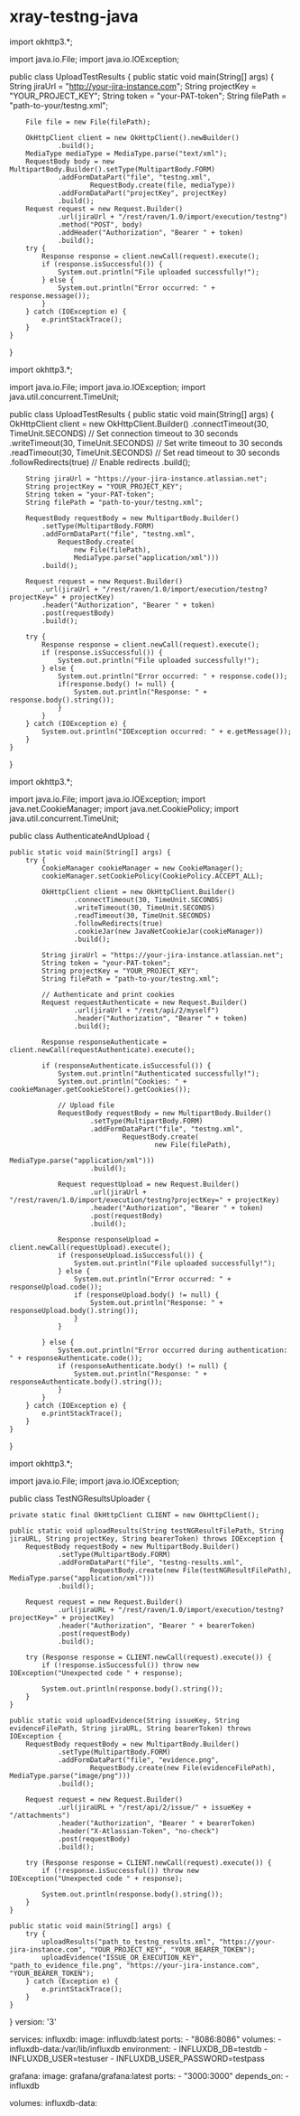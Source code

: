 # xray-testng-java

import okhttp3.*;

import java.io.File;
import java.io.IOException;

public class UploadTestResults {
    public static void main(String[] args) {
        String jiraUrl = "http://your-jira-instance.com";
        String projectKey = "YOUR_PROJECT_KEY";
        String token = "your-PAT-token";
        String filePath = "path-to-your/testng.xml";

        File file = new File(filePath);

        OkHttpClient client = new OkHttpClient().newBuilder()
                .build();
        MediaType mediaType = MediaType.parse("text/xml");
        RequestBody body = new MultipartBody.Builder().setType(MultipartBody.FORM)
                .addFormDataPart("file", "testng.xml",
                        RequestBody.create(file, mediaType))
                .addFormDataPart("projectKey", projectKey)
                .build();
        Request request = new Request.Builder()
                .url(jiraUrl + "/rest/raven/1.0/import/execution/testng")
                .method("POST", body)
                .addHeader("Authorization", "Bearer " + token)
                .build();
        try {
            Response response = client.newCall(request).execute();
            if (response.isSuccessful()) {
                System.out.println("File uploaded successfully!");
            } else {
                System.out.println("Error occurred: " + response.message());
            }
        } catch (IOException e) {
            e.printStackTrace();
        }
    }
}


import okhttp3.*;

import java.io.File;
import java.io.IOException;
import java.util.concurrent.TimeUnit;

public class UploadTestResults {
    public static void main(String[] args) {
        OkHttpClient client = new OkHttpClient.Builder()
            .connectTimeout(30, TimeUnit.SECONDS)  // Set connection timeout to 30 seconds
            .writeTimeout(30, TimeUnit.SECONDS)   // Set write timeout to 30 seconds
            .readTimeout(30, TimeUnit.SECONDS)    // Set read timeout to 30 seconds
            .followRedirects(true)                // Enable redirects
            .build();

        String jiraUrl = "https://your-jira-instance.atlassian.net";
        String projectKey = "YOUR_PROJECT_KEY";
        String token = "your-PAT-token";
        String filePath = "path-to-your/testng.xml";

        RequestBody requestBody = new MultipartBody.Builder()
            .setType(MultipartBody.FORM)
            .addFormDataPart("file", "testng.xml",
                RequestBody.create(
                    new File(filePath),
                    MediaType.parse("application/xml")))
            .build();

        Request request = new Request.Builder()
            .url(jiraUrl + "/rest/raven/1.0/import/execution/testng?projectKey=" + projectKey)
            .header("Authorization", "Bearer " + token)
            .post(requestBody)
            .build();

        try {
            Response response = client.newCall(request).execute();
            if (response.isSuccessful()) {
                System.out.println("File uploaded successfully!");
            } else {
                System.out.println("Error occurred: " + response.code());
                if(response.body() != null) {
                    System.out.println("Response: " + response.body().string());
                }
            }
        } catch (IOException e) {
            System.out.println("IOException occurred: " + e.getMessage());
        }
    }
}







import okhttp3.*;

import java.io.File;
import java.io.IOException;
import java.net.CookieManager;
import java.net.CookiePolicy;
import java.util.concurrent.TimeUnit;

public class AuthenticateAndUpload {

    public static void main(String[] args) {
        try {
            CookieManager cookieManager = new CookieManager();
            cookieManager.setCookiePolicy(CookiePolicy.ACCEPT_ALL);

            OkHttpClient client = new OkHttpClient.Builder()
                    .connectTimeout(30, TimeUnit.SECONDS)
                    .writeTimeout(30, TimeUnit.SECONDS)
                    .readTimeout(30, TimeUnit.SECONDS)
                    .followRedirects(true)
                    .cookieJar(new JavaNetCookieJar(cookieManager))
                    .build();

            String jiraUrl = "https://your-jira-instance.atlassian.net";
            String token = "your-PAT-token";
            String projectKey = "YOUR_PROJECT_KEY";
            String filePath = "path-to-your/testng.xml";

            // Authenticate and print cookies
            Request requestAuthenticate = new Request.Builder()
                    .url(jiraUrl + "/rest/api/2/myself")
                    .header("Authorization", "Bearer " + token)
                    .build();

            Response responseAuthenticate = client.newCall(requestAuthenticate).execute();

            if (responseAuthenticate.isSuccessful()) {
                System.out.println("Authenticated successfully!");
                System.out.println("Cookies: " + cookieManager.getCookieStore().getCookies());

                // Upload file
                RequestBody requestBody = new MultipartBody.Builder()
                        .setType(MultipartBody.FORM)
                        .addFormDataPart("file", "testng.xml",
                                RequestBody.create(
                                        new File(filePath),
                                        MediaType.parse("application/xml")))
                        .build();

                Request requestUpload = new Request.Builder()
                        .url(jiraUrl + "/rest/raven/1.0/import/execution/testng?projectKey=" + projectKey)
                        .header("Authorization", "Bearer " + token)
                        .post(requestBody)
                        .build();

                Response responseUpload = client.newCall(requestUpload).execute();
                if (responseUpload.isSuccessful()) {
                    System.out.println("File uploaded successfully!");
                } else {
                    System.out.println("Error occurred: " + responseUpload.code());
                    if (responseUpload.body() != null) {
                        System.out.println("Response: " + responseUpload.body().string());
                    }
                }

            } else {
                System.out.println("Error occurred during authentication: " + responseAuthenticate.code());
                if (responseAuthenticate.body() != null) {
                    System.out.println("Response: " + responseAuthenticate.body().string());
                }
            }
        } catch (IOException e) {
            e.printStackTrace();
        }
    }
}


import okhttp3.*;

import java.io.File;
import java.io.IOException;

public class TestNGResultsUploader {

    private static final OkHttpClient CLIENT = new OkHttpClient();

    public static void uploadResults(String testNGResultFilePath, String jiraURL, String projectKey, String bearerToken) throws IOException {
        RequestBody requestBody = new MultipartBody.Builder()
                .setType(MultipartBody.FORM)
                .addFormDataPart("file", "testng-results.xml",
                        RequestBody.create(new File(testNGResultFilePath), MediaType.parse("application/xml")))
                .build();

        Request request = new Request.Builder()
                .url(jiraURL + "/rest/raven/1.0/import/execution/testng?projectKey=" + projectKey)
                .header("Authorization", "Bearer " + bearerToken)
                .post(requestBody)
                .build();

        try (Response response = CLIENT.newCall(request).execute()) {
            if (!response.isSuccessful()) throw new IOException("Unexpected code " + response);

            System.out.println(response.body().string());
        }
    }

    public static void uploadEvidence(String issueKey, String evidenceFilePath, String jiraURL, String bearerToken) throws IOException {
        RequestBody requestBody = new MultipartBody.Builder()
                .setType(MultipartBody.FORM)
                .addFormDataPart("file", "evidence.png",
                        RequestBody.create(new File(evidenceFilePath), MediaType.parse("image/png")))
                .build();

        Request request = new Request.Builder()
                .url(jiraURL + "/rest/api/2/issue/" + issueKey + "/attachments")
                .header("Authorization", "Bearer " + bearerToken)
                .header("X-Atlassian-Token", "no-check")
                .post(requestBody)
                .build();

        try (Response response = CLIENT.newCall(request).execute()) {
            if (!response.isSuccessful()) throw new IOException("Unexpected code " + response);

            System.out.println(response.body().string());
        }
    }

    public static void main(String[] args) {
        try {
            uploadResults("path_to_testng_results.xml", "https://your-jira-instance.com", "YOUR_PROJECT_KEY", "YOUR_BEARER_TOKEN");
            uploadEvidence("ISSUE_OR_EXECUTION_KEY", "path_to_evidence_file.png", "https://your-jira-instance.com", "YOUR_BEARER_TOKEN");
        } catch (Exception e) {
            e.printStackTrace();
        }
    }
}
version: '3'

services:
  influxdb:
    image: influxdb:latest
    ports:
      - "8086:8086"
    volumes:
      - influxdb-data:/var/lib/influxdb
    environment:
      - INFLUXDB_DB=testdb
      - INFLUXDB_USER=testuser
      - INFLUXDB_USER_PASSWORD=testpass

  grafana:
    image: grafana/grafana:latest
    ports:
      - "3000:3000"
    depends_on:
      - influxdb

volumes:
  influxdb-data:
